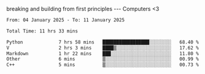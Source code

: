 breaking and building from first principles --- Computers <3

<!--START_SECTION:waka-->

```txt
From: 04 January 2025 - To: 11 January 2025

Total Time: 11 hrs 33 mins

Python             7 hrs 58 mins   █████████████████░░░░░░░░   68.40 %
V                  2 hrs 3 mins    ████▒░░░░░░░░░░░░░░░░░░░░   17.62 %
Markdown           1 hr 22 mins    ███░░░░░░░░░░░░░░░░░░░░░░   11.80 %
Other              6 mins          ▒░░░░░░░░░░░░░░░░░░░░░░░░   00.99 %
C++                5 mins          ▒░░░░░░░░░░░░░░░░░░░░░░░░   00.73 %
```

<!--END_SECTION:waka-->
